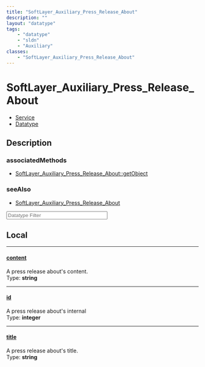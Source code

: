 ```yaml
---
title: "SoftLayer_Auxiliary_Press_Release_About"
description: ""
layout: "datatype"
tags:
    - "datatype"
    - "sldn"
    - "Auxiliary"
classes:
    - "SoftLayer_Auxiliary_Press_Release_About"
---
```


# SoftLayer_Auxiliary_Press_Release_About
<div id='service-datatype'>
    <ul id='sldn-reference-tabs'>
    <li id='service'> <a href='/reference/services/SoftLayer_Auxiliary_Press_Release_About' >Service</a></li>    <li id='datatype'> <a href='/reference/datatypes/SoftLayer_Auxiliary_Press_Release_About' >Datatype</a></li>
    </ul>
</div>

## Description 



### associatedMethods

*  [SoftLayer_Auxiliary_Press_Release_About::getObject](/reference/services/SoftLayer_Auxiliary_Press_Release_About/getObject )



### seeAlso

* [SoftLayer_Auxiliary_Press_Release_About](/reference/services/SoftLayer_Auxiliary_Press_Release_About )




<!-- Filer BEGIN -->
<div class="view-filters">
        <div class="clearfix">
            <div class="search-input-box">
                <input placeholder="Datatype Filter" onkeyup="titleSearch(inputId='prop-input', divId='properties', elementClass='prop-row')" 
                    type="text" id="prop-input" value="" size="30" maxlength="128" class="form-text">
            </div>
        </div>
</div>
<!-- Filer END -->

<div id="properties" class="content">
<div id="localProperties" class="prop-content" >

## Local
<div class="prop-row">

-----
[content]: #content
#### [content]
A press release about's content.  
<span class="type-label">Type: </span>**string**


</div>
<div class="prop-row">

-----
[id]: #id
#### [id]
A press release about's internal  
<span class="type-label">Type: </span>**integer**


</div>
<div class="prop-row">

-----
[title]: #title
#### [title]
A press release about's title.  
<span class="type-label">Type: </span>**string**


</div>
</div>
<!-- LOCAL PROPERTY END -->

</div>


